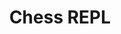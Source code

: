 ---
title: Chess REPL
years: 2021
githubUrl: https://github.com/Jaco26/rust_chess
skills:
    - Rust
    - CLI
---